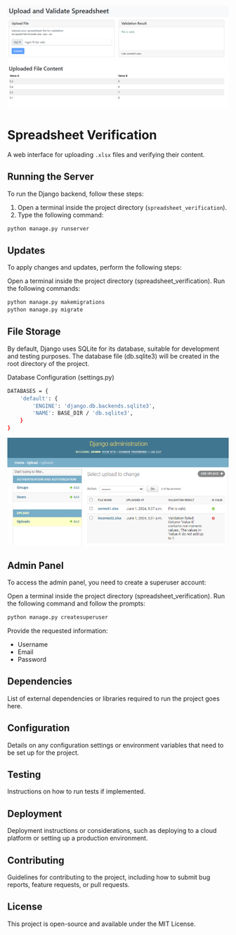 ![Image 1](./image1.png)
# Spreadsheet Verification

A web interface for uploading `.xlsx` files and verifying their content.

## Running the Server

To run the Django backend, follow these steps:

1. Open a terminal inside the project directory (`spreadsheet_verification`).
2. Type the following command:

```bash
python manage.py runserver
```

## Updates
To apply changes and updates, perform the following steps:

Open a terminal inside the project directory (spreadsheet_verification).
Run the following commands:

```bash
python manage.py makemigrations
python manage.py migrate
```

## File Storage
By default, Django uses SQLite for its database, suitable for development and testing purposes. The database file (db.sqlite3) will be created in the root directory of the project.

Database Configuration (settings.py)
```bash
DATABASES = {
    'default': {
        'ENGINE': 'django.db.backends.sqlite3',
        'NAME': BASE_DIR / 'db.sqlite3',
    }
}
```
![Image 2](./image2.png)

## Admin Panel
To access the admin panel, you need to create a superuser account:

Open a terminal inside the project directory (spreadsheet_verification).
Run the following command and follow the prompts:
```bash
python manage.py createsuperuser
```

Provide the requested information:

- Username
- Email
- Password

## Dependencies
List of external dependencies or libraries required to run the project goes here.

## Configuration
Details on any configuration settings or environment variables that need to be set up for the project.

## Testing
Instructions on how to run tests if implemented.

## Deployment
Deployment instructions or considerations, such as deploying to a cloud platform or setting up a production environment.

## Contributing
Guidelines for contributing to the project, including how to submit bug reports, feature requests, or pull requests.

## License
This project is open-source and available under the MIT License.
